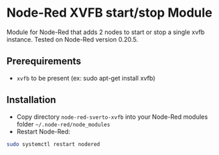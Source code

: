 # Node-Red XVFB start/stop Module
Module for Node-Red that adds 2 nodes to start or stop a single xvfb instance. 
Tested on Node-Red version 0.20.5.

## Prerequirements
- `xvfb` to be present (ex: sudo apt-get install xvfb)

## Installation
- Copy directory `node-red-sverto-xvfb` into your Node-Red modules folder `~/.node-red/node_modules`
- Restart Node-Red:
```bash
sudo systemctl restart nodered
```
